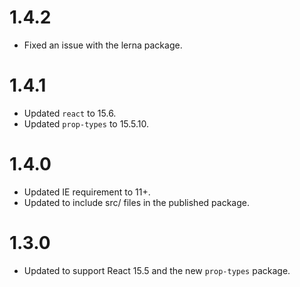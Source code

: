 # 1.4.2
* Fixed an issue with the lerna package.

# 1.4.1
* Updated `react` to 15.6.
* Updated `prop-types` to 15.5.10.

# 1.4.0
* Updated IE requirement to 11+.
* Updated to include src/ files in the published package.

# 1.3.0
* Updated to support React 15.5 and the new `prop-types` package.
